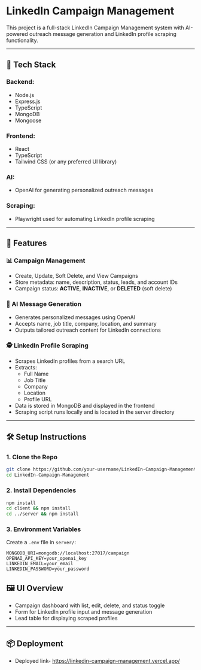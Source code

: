 # LinkedIn Campaign Management

This project is a full-stack LinkedIn Campaign Management system with AI-powered outreach message generation and LinkedIn profile scraping functionality.

---

## 🔧 Tech Stack

### Backend:
- Node.js
- Express.js
- TypeScript
- MongoDB
- Mongoose

### Frontend:
- React
- TypeScript
- Tailwind CSS (or any preferred UI library)

### AI:
- OpenAI for generating personalized outreach messages

### Scraping:
- Playwright used for automating LinkedIn profile scraping

---

## 🚀 Features

### 📊 Campaign Management
- Create, Update, Soft Delete, and View Campaigns
- Store metadata: name, description, status, leads, and account IDs
- Campaign status: **ACTIVE**, **INACTIVE**, or **DELETED** (soft delete)

### 🤖 AI Message Generation
- Generates personalized messages using OpenAI
- Accepts name, job title, company, location, and summary
- Outputs tailored outreach content for LinkedIn connections

### 🕵️ LinkedIn Profile Scraping
- Scrapes LinkedIn profiles from a search URL
- Extracts:
  - Full Name
  - Job Title
  - Company
  - Location
  - Profile URL
- Data is stored in MongoDB and displayed in the frontend
- Scraping script runs locally and is located in the server directory

---

## 🛠️ Setup Instructions

### 1. Clone the Repo

```bash
git clone https://github.com/your-username/LinkedIn-Campaign-Management.git
cd LinkedIn-Campaign-Management
```

### 2. Install Dependencies

```bash
npm install
cd client && npm install
cd ../server && npm install
```

### 3. Environment Variables

Create a `.env` file in `server/`:

```env
MONGODB_URI=mongodb://localhost:27017/campaign
OPENAI_API_KEY=your_openai_key
LINKEDIN_EMAIL=your_email
LINKEDIN_PASSWORD=your_password
```

## 🖼️ UI Overview

- Campaign dashboard with list, edit, delete, and status toggle
- Form for LinkedIn profile input and message generation
- Lead table for displaying scraped profiles

---

## 📦 Deployment

- Deployed link- https://linkedin-campaign-management.vercel.app/
